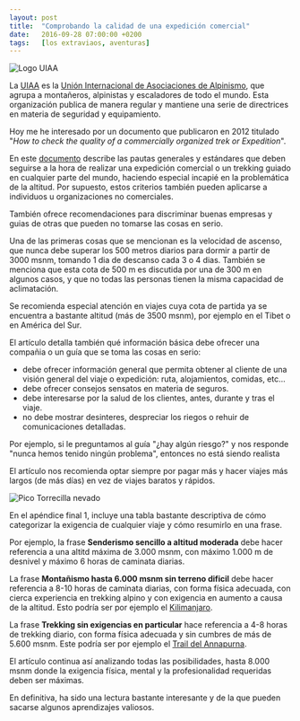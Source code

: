 ```yaml
---
layout: post
title:  "Comprobando la calidad de una expedición comercial"
date:   2016-09-28 07:00:00 +0200
tags:	[los extraviaos, aventuras]
---
```


![Logo UIAA][logo_uiaa]

La [UIAA][uiaa] es la
[Unión Internacional de Asociaciones de Alpinismo][wiki_uiaa], que agrupa
a montañeros, alpinistas y escaladores de todo el mundo. Esta organización
publica de manera regular y mantiene una serie de directrices en materia de
seguridad y equipamiento.

Hoy me he interesado por un documento que publicaron
en 2012 titulado
"_How to check the quality of a commercially organized trek or Expedition_".

<!--more-->

En este [documento][paper] describe las pautas generales y estándares que deben
seguirse a la hora de realizar una expedición comercial o un trekking guiado
en cualquier parte del mundo, haciendo especial incapié en la problemática de
la altitud. Por supuesto, estos criterios también pueden aplicarse a individuos
u organizaciones no comerciales.

También ofrece recomendaciones para discriminar buenas empresas y guias de
otras que pueden no tomarse las cosas en serio.

Una de las primeras cosas que se mencionan es la velocidad de ascenso, que
nunca debe superar los 500 metros diarios para dormir a partir de 3000 msnm,
tomando 1 dia de descanso cada 3 o 4 dias.
También se menciona que esta cota de 500 m es discutida por una de 300 m en
algunos casos, y que no todas las personas tienen la misma capacidad de
aclimatación.

Se recomienda especial atención en viajes cuya cota de partida ya se encuentra
a bastante altitud (más de 3500 msnm), por ejemplo en el Tibet o en América
del Sur.

El artículo detalla también qué información básica debe ofrecer una compañia
o un guía que se toma las cosas en serio:

 * debe ofrecer información general que permita obtener al cliente de una
   visión general del viaje o expedición: ruta, alojamientos, comidas, etc...
 * debe ofrecer consejos sensatos en materia de seguros.
 * debe interesarse por la salud de los clientes, antes, durante y tras el
   viaje.
 * no debe mostrar desinteres, despreciar los riegos o rehuir de
   comunicaciones detalladas.

Por ejemplo, si le preguntamos al guía "¿hay algún riesgo?" y nos responde
"nunca hemos tenido ningún problema", entonces no está siendo realista

El artículo nos recomienda optar siempre por pagar más y hacer viajes más
largos (de más días) en vez de viajes baratos y rápidos.

![Pico Torrecilla nevado][pico_torrecilla.jpg]

En el apéndice final 1, incluye una tabla bastante descriptiva de cómo
categorizar la exigencia de cualquier viaje y cómo resumirlo en una frase.

Por ejemplo, la frase **Senderismo sencillo a altitud moderada** debe hacer
referencia a una altitd máxima de 3.000 msnm, con máximo 1.000 m de desnivel
y máximo 6 horas de caminata diarias.

La frase **Montañismo hasta 6.000 msnm sin terreno dificil** debe hacer
referencia a 8-10 horas de caminata diarias, con forma física adecuada,
con cierca experiencia en trekking alpino y con exigencia en aumento a causa
de la altitud. Esto podría ser por ejemplo el [Kilimanjaro][wiki_kilimanjaro].

La frase **Trekking sin exigencias en particular** hace referencia a 4-8 horas
de trekking diario, con forma física adecuada y sin cumbres de más de
5.600 msnm. Este podría ser por ejemplo el
[Trail del Annapurna][wiki_annapurna_trail].

El artículo continua así analizando todas las posibilidades, hasta 8.000 msnm
donde la exigencia física, mental y la profesionalidad requeridas deben ser
máximas.

En definitiva, ha sido una lectura bastante interesante y de la que pueden
sacarse algunos aprendizajes valiosos.

[pico_torrecilla.jpg]:          {{site.url}}/assets/pico_torrecilla.jpg
[uiaa]:				http://www.theuiaa.org/
[wiki_uiaa]:			https://es.wikipedia.org/wiki/Union_Internationale_des_Associations_d%27Alpinisme
[paper]:			http://www.theuiaa.org/upload_area/Medicine/Advice-and-Recommendations/No7-Trekking/English_UIAA_MedCom_Rec_No_7_Check_Organization_2012_V2-3.pdf
[logo_uiaa]:			{{site.url}}/assets/logo_uiaa.png
[wiki_kilimanjaro]:		https://es.wikipedia.org/wiki/Kilimanjaro
[wiki_annapurna_trail]:		https://en.wikipedia.org/wiki/Annapurna_Circuit

